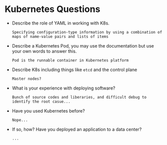 # Kubernetes Questions

- Describe the role of YAML in working with K8s.

  `Specifying configuration-type information by using a combination of maps of name-value pairs and lists of items`

- Describe a Kubernetes Pod, you may use the documentation but use your own words to answer this.

  `Pod is the runnable container in Kubernetes platform`

- Describe K8s including things like `etcd` and the control plane

  `Master nodes?`

- What is your experience with deploying software?

  `Bunch of source codes and liberaries, and difficult debug to identify the root casue... `

- Have you used Kubernetes before?

  `Nope... `

- If so, how? Have you deployed an application to a data center?

  `...`